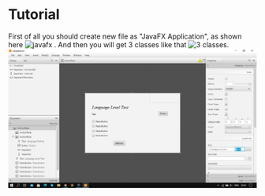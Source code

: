 # Tutorial
First of all you should create new file as "JavaFX Application", as shown here
![javafx](/TestApp/tutorialpics/first.png) . And then you will get 3 classes like that
![3 classes](/TestApp/tutorialpics/second.png).
![it is how i started](src/sample/Images/starts.png)
